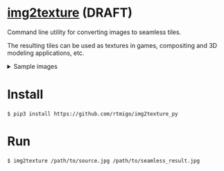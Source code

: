 # [img2texture](https://github.com/rtmigo/img2texture_py#readme) (DRAFT)

Command line utility for converting images to seamless tiles.

The resulting tiles can be used as textures in games, compositing and 3D modeling applications, etc.

<details>
  <summary>Sample images</summary>

### Source image

This is an image of the Orion galaxy from NASA / ESA.

![Source image](docs/1_orion_src.jpg) 

### Source tiled 

The original image cannot be used as an endless background: the seams are visible.

![Source tiled](docs/1_orion_src_2x2.jpg)

### Converted image

This is the result of `img2texture`. The image is slightly reduced in size and the edges are modified.

![Converted image](docs/2_orion_seamless.jpg)

### Converted tiled

The seams between the tiles are disappeared.

![Converted tiled](docs/2_orion_seamless.jpg2x2.jpg)


</details>

# Install

```
$ pip3 install https://github.com/rtmigo/img2texture_py
```

# Run

```
$ img2texture /path/to/source.jpg /path/to/seamless_result.jpg 
```

